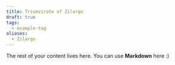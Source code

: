 ```yaml
---
title: Triumvirate of Zilargo
draft: true
tags:
  - example-tag
aliases:
  - Zilargo
---
```

 
The rest of your content lives here. You can use **Markdown** here :)